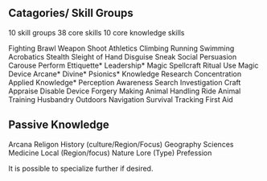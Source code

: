 ## Catagories/ Skill Groups
10 skill groups
38 core skills
10 core knowledge skills

Fighting
    Brawl
    Weapon
    Shoot
Athletics
    Climbing
    Running
    Swimming
    Acrobatics
Stealth
    Sleight of Hand
    Disguise
    Sneak
Social
    Persuasion
    Carouse
    Perform
    Ettiquette*
    Leadership*
Magic
    Spellcraft
    Ritual
    Use Magic Device
    Arcane*
    Divine*
    Psionics*
Knowledge
    Research
    Concentration
    Applied Knowledge*
Perception
    Awareness
    Search
    Investigation
Craft
    Appraise
    Disable Device
    Forgery
    Making
Animal Handling
    Ride
    Animal Training
    Husbandry
Outdoors
    Navigation
    Survival
    Tracking
    First Aid

## Passive Knowledge

Arcana
Religon
History (culture/Region/Focus)
Geography
Sciences
Medicine
Local (Region/focus)
Nature
Lore (Type)
Prefession

It is possible to specialize further if desired.
